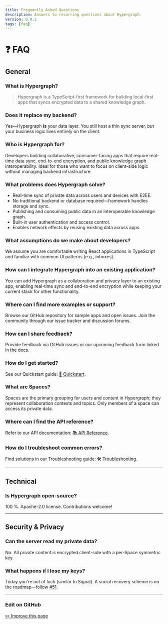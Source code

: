 ```yaml
---
title: Frequently Asked Questions
description: Answers to recurring questions about Hypergraph.
version: 0.0.1
tags: [faq]
---
```


# ❓ FAQ

## General

### What is Hypergraph?

> Hypergraph is a TypeScript-first framework for building local-first apps that syncs encrypted data to a shared knowledge graph.

### Does it replace my backend?

Yes—Hypergraph **is** your data layer. You still host a thin sync server, but your business logic lives entirely on the client.

### Who is Hypergraph for?

Developers building collaborative, consumer-facing apps that require real-time data sync, end-to-end encryption, and public knowledge graph interoperability. Ideal for those who want to focus on client-side logic without managing backend infrastructure.

### What problems does Hypergraph solve?

- Real-time sync of private data across users and devices with E2EE.
- No traditional backend or database required—framework handles storage and sync.
- Publishing and consuming public data in an interoperable knowledge graph.
- Built-in user authentication and access control.
- Enables network effects by reusing existing data across apps.

### What assumptions do we make about developers?

We assume you are comfortable writing React applications in TypeScript and familiar with common UI patterns (e.g., inboxes).

### How can I integrate Hypergraph into an existing application?

You can add Hypergraph as a collaboration and privacy layer to an existing app, enabling real-time sync and end-to-end encryption while keeping your current stack for other functionality.

### Where can I find more examples or support?

Browse our GitHub repository for sample apps and open issues. Join the community through our issue tracker and discussion forums.

### How can I share feedback?

Provide feedback via GitHub issues or our upcoming feedback form linked in the docs.

### How do I get started?
See our Quickstart guide: [🚀 Quickstart](/docs/quickstart).

### What are Spaces?
Spaces are the primary grouping for users and content in Hypergraph; they represent collaboration contexts and topics. Only members of a space can access its private data.

### Where can I find the API reference?
Refer to our API documentation: [📚 API Reference](/docs/api-reference).

### How do I troubleshoot common errors?
Find solutions in our Troubleshooting guide: [🛠 Troubleshooting](/docs/troubleshooting).

---

## Technical

<!-- ### Which database do you use under the hood?

None. Updates are stored as **CRDT events** on the sync server and optionally mirrored to IPFS for redundancy. Public data is published as JSON-LD on-chain. -->

### Is Hypergraph open-source?

100 %. Apache-2.0 license. Contributions welcome!

<!-- ### How big can a Space grow?

We tested 50 k events / 10 MB snapshots on consumer laptops. Planned optimizations include **document sharding** and delta compression. -->

---

## Security & Privacy

### Can the server read my private data?

No. All private content is encrypted client-side with a per-Space symmetric key.

### What happens if I lose my keys?

Today you're out of luck (similar to Signal). A social recovery scheme is on the roadmap—follow [#51](https://github.com/graphprotocol/hypergraph/issues/51).

---

### Edit on GitHub

[✏️ Improve this page](https://github.com/graphprotocol/hypergraph/edit/main/docs/docs/faq.md) 